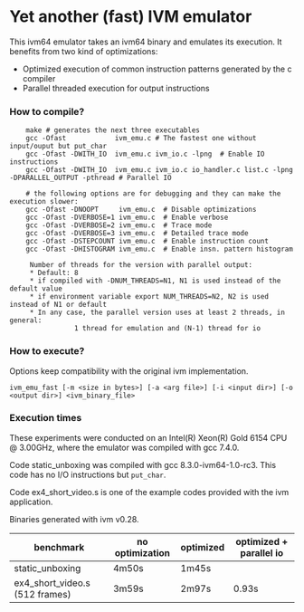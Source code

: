# Yet another (fast) IVM emulator

This ivm64 emulator takes an ivm64 binary and emulates its execution. It benefits from two kind of optimizations:

  * Optimized execution of common instruction patterns generated by the c compiler
  * Parallel threaded execution for output instructions

### How to compile?

```
    make # generates the next three executables
    gcc -Ofast            ivm_emu.c # The fastest one without input/ouput but put_char
    gcc -Ofast -DWITH_IO  ivm_emu.c ivm_io.c -lpng  # Enable IO instructions
    gcc -Ofast -DWITH_IO  ivm_emu.c ivm_io.c io_handler.c list.c -lpng -DPARALLEL_OUTPUT -pthread # Parallel IO

    # the following options are for debugging and they can make the execution slower:
    gcc -Ofast -DNOOPT     ivm_emu.c  # Disable optimizations
    gcc -Ofast -DVERBOSE=1 ivm_emu.c  # Enable verbose
    gcc -Ofast -DVERBOSE=2 ivm_emu.c  # Trace mode
    gcc -Ofast -DVERBOSE=3 ivm_emu.c  # Detailed trace mode
    gcc -Ofast -DSTEPCOUNT ivm_emu.c  # Enable instruction count
    gcc -Ofast -DHISTOGRAM ivm_emu.c  # Enable insn. pattern histogram

     Number of threads for the version with parallel output:
     * Default: 8
     * if compiled with -DNUM_THREADS=N1, N1 is used instead of the default value
     * if environment variable export NUM_THREADS=N2, N2 is used instead of N1 or default
     * In any case, the parallel version uses at least 2 threads, in general:
                1 thread for emulation and (N-1) thread for io

```

### How to execute?

Options keep compatibility with the original ivm implementation. 

```ivm_emu_fast [-m <size in bytes>] [-a <arg file>] [-i <input dir>] [-o <output dir>] <ivm_binary_file> ```

### Execution times

These experiments were conducted on an Intel(R) Xeon(R) Gold 6154 CPU @ 3.00GHz, where the emulator was compiled with gcc 7.4.0.

Code static_unboxing was compiled with gcc 8.3.0-ivm64-1.0-rc3. This code has no I/O instructions but ```put_char```.

Code ex4_short_video.s is one of the example codes provided with the ivm application.

Binaries generated with ivm v0.28. 

| benchmark                      | no optimization | optimized |  optimized +  parallel io |
|--------------------------------|-----------------|-----------|---------------------------| 
| static_unboxing                |4m50s            | 1m45s     |               |
| ex4_short_video.s (512 frames) |3m59s            | 2m97s     |  0.93s        |








